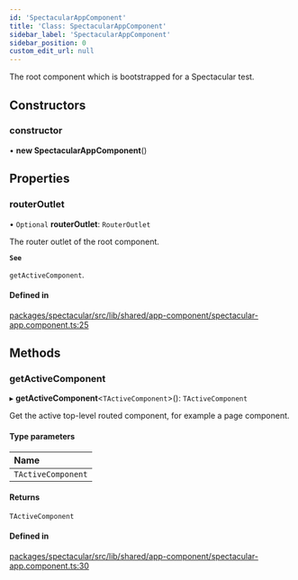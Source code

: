 ```yaml
---
id: 'SpectacularAppComponent'
title: 'Class: SpectacularAppComponent'
sidebar_label: 'SpectacularAppComponent'
sidebar_position: 0
custom_edit_url: null
---
```


The root component which is bootstrapped for a Spectacular test.

## Constructors

### constructor

• **new SpectacularAppComponent**()

## Properties

### routerOutlet

• `Optional` **routerOutlet**: `RouterOutlet`

The router outlet of the root component.

**`See`**

`getActiveComponent`.

#### Defined in

[packages/spectacular/src/lib/shared/app-component/spectacular-app.component.ts:25](https://github.com/ngworker/ngworker/blob/b782ad5/packages/spectacular/src/lib/shared/app-component/spectacular-app.component.ts#L25)

## Methods

### getActiveComponent

▸ **getActiveComponent**\<`TActiveComponent`\>(): `TActiveComponent`

Get the active top-level routed component, for example a page component.

#### Type parameters

| Name               |
| :----------------- |
| `TActiveComponent` |

#### Returns

`TActiveComponent`

#### Defined in

[packages/spectacular/src/lib/shared/app-component/spectacular-app.component.ts:30](https://github.com/ngworker/ngworker/blob/b782ad5/packages/spectacular/src/lib/shared/app-component/spectacular-app.component.ts#L30)
